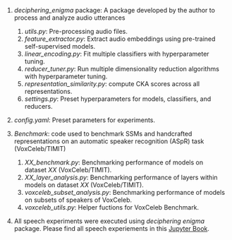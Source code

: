1. *deciphering_enigma* package: A package developed by the author to process and analyze audio utterances
   1. *utils.py*: Pre-processing audio files.
   2. *feature_extractor.py*: Extract audio embeddings using pre-trained self-supervised models.
   3. *linear_encoding.py*: Fit multiple classifiers with hyperparameter tuning.
   4. *reducer_tuner.py*: Run multiple dimensionality reduction algorithms with hyperparameter tuning.
   5. *representation_similarity.py*: compute CKA scores across all representations.
   6. *settings.py*: Preset hyperparameters for models, classifiers, and reducers.
   
2. *config.yaml*: Preset parameters for experiments.

3. *Benchmark*: code used to benchmark SSMs and handcrafted representations on an automatic speaker recognition (ASpR) task (VoxCeleb/TIMIT)
   1. *XX_benchmark.py*: Benchmarking performance of models on dataset *XX* (VoxCeleb/TIMIT).
   2. *XX_layer_analysis.py*: Benchmarking performance of layers within models on dataset *XX* (VoxCeleb/TIMIT).
   3. *voxceleb_subset_analysis.py*: Benchmarking performance of models on subsets of speakers of VoxCeleb.
   4. *voxceleb_utils.py*: Helper fuctions for VoxCeleb Benchmark.

4. All speech experiments were executed using *deciphering enigma* package. Please find all speech experiements in this [Jupyter Book](https://gasserelbanna.github.io/vocal-identity-jupyter-book/5_chapter1/datasets_experiments.html).
